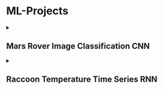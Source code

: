 # ML-Projects


<details>

<summary><h2> Mars Rover Image Classification CNN</h2></summary>

Machine Learning Project to classify images taken by the Curiosity Mars Rover into 25 categories.

 - Trained and developed Convolutional Neural Network (CNN) using classification
 - Optimised batch loading to reduce runtime
 - Experimented with optimal network Architecture
 - Evaluated the model using confusion matrices and ROC curves for binary models


<img src="Plots/Mars_rover/2b.png">
<img src="Plots/Mars_rover/2c_count.png">
<img src="Plots/Mars_rover/2c_acc.png">
<img src="Plots/Mars_rover/roc.png">


</details>



<details>

<summary><h2> Raccoon Temperature Time Series RNN</h2></summary>

Machine Learning Project to predict the time series of racoon temperature from GPS tracking data

 - Explored through range of animal tracking data to choose optimal data through visualisation
 - Preprocessed data to identify inconsistencies by interpolating
 - Developed and trained Recurrent Neural Network (RNN) for forecast time series to predict temperature
 - Evaluated the model achieving Mean Absolute Error (MAE) of 0.13% unseen test data as well as using residual analysis

<img src="Plots/Raccoon/test_timeseries.png">
<img src="Plots/Raccoon/res_good.png">


</details>
